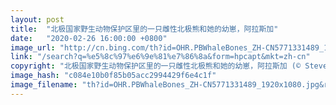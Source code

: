 ```yaml
---
layout: post
title:  "北极国家野生动物保护区里的一只雌性北极熊和她的幼崽，阿拉斯加"
date:   "2020-02-26 16:00:00 +0800"
image_url: "http://cn.bing.com/th?id=OHR.PBWhaleBones_ZH-CN5771331489_1920x1080.jpg&rf=LaDigue_1920x1080.jpg&pid=hp"
link: "/search?q=%e5%8c%97%e6%9e%81%e7%86%8a&form=hpcapt&mkt=zh-cn"
copyright: "北极国家野生动物保护区里的一只雌性北极熊和她的幼崽，阿拉斯加 (© Steven Kazlowski/Minden Pictures)"
image_hash: "c084e10b0f85b05acc2994429f6e4c1f"
image_filename: "th?id=OHR.PBWhaleBones_ZH-CN5771331489_1920x1080.jpg&rf=LaDigue_1920x1080.jpg&pid=hp"
---
```

